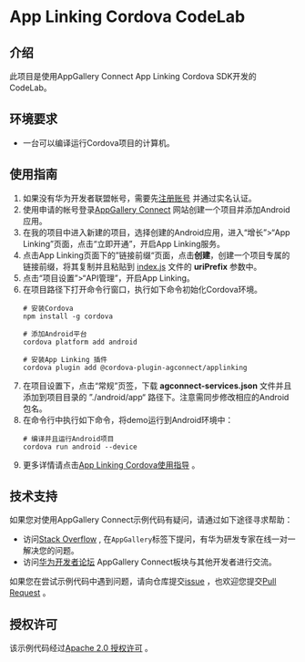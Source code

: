 # App Linking Cordova CodeLab

## 介绍

此项目是使用AppGallery Connect App Linking Cordova SDK开发的CodeLab。

## 环境要求
- 一台可以编译运行Cordova项目的计算机。

## 使用指南

1. 如果没有华为开发者联盟帐号，需要先[注册账号](https://developer.huawei.com/consumer/cn/doc/start/registration-and-verification-0000001053628148) 并通过实名认证。
2. 使用申请的帐号登录[AppGallery Connect](https://developer.huawei.com/consumer/cn/doc/development/AppGallery-connect-Guides/agc-get-started) 网站创建一个项目并添加Android应用。
3. 在我的项目中进入新建的项目，选择创建的Android应用，进入“增长”>“App Linking”页面，点击“立即开通”，开启App Linking服务。
4. 点击App Linking页面下的”链接前缀“页面，点击**创建**，创建一个项目专属的链接前缀，将其复制并且粘贴到 [index.js](./index.js) 文件的 **uriPrefix** 参数中。
5. 点击“项目设置”>“API管理”，开启App Linking。
6. 在项目路径下打开命令行窗口，执行如下命令初始化Cordova环境。 
   ```
   # 安装Cordova
   npm install -g cordova 
   
   # 添加Android平台
   cordova platform add android
   
   # 安装App Linking 插件
   cordova plugin add @cordova-plugin-agconnect/applinking
   
   ```
6. 在项目设置下，点击“常规”页签，下载 **agconnect-services.json** 文件并且添加到项目目录的 ”./android/app“ 路径下。注意需同步修改相应的Android包名。
7. 在命令行中执行如下命令，将demo运行到Android环境中：
   ```
   # 编译并且运行Android项目
   cordova run android --device
   ```
8. 更多详情请点击[App Linking Cordova使用指导](https://developer.huawei.com/consumer/cn/doc/development/AppGallery-connect-Guides/agc-applinking-cordova-usage-0000001071393262) 。

## 技术支持

如果您对使用AppGallery Connect示例代码有疑问，请通过如下途径寻求帮助：
- 访问[Stack Overflow](https://stackoverflow.com/) , 在`AppGallery`标签下提问，有华为研发专家在线一对一解决您的问题。
- 访问[华为开发者论坛](https://forums.developer.huawei.com/forumPortal/en/home) AppGallery Connect板块与其他开发者进行交流。

如果您在尝试示例代码中遇到问题，请向仓库提交[issue](https://github.com/AppGalleryConnect/agc-demos/issues) ，也欢迎您提交[Pull Request](https://github.com/AppGalleryConnect/agc-demos/pulls) 。

## 授权许可
该示例代码经过[Apache 2.0 授权许可](http://www.apache.org/licenses/LICENSE-2.0) 。
